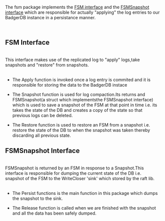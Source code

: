The fsm package implements the [FSM interface](https://pkg.go.dev/github.com/socketplane/socketplane/Godeps/_workspace/src/github.com/hashicorp/raft?utm_source=godoc#FSM) and the [FSMSnapshot interface](https://pkg.go.dev/github.com/socketplane/socketplane/Godeps/_workspace/src/github.com/hashicorp/raft?utm_source=godoc#FSMSnapshot) which are responsible for actually "applying" the log entries to our BadgerDB instance in a persistance manner.

<br/>

## FSM Interface 

<br/>
This interface makes use of the replicated log to "apply" logs,take snapshots and "restore" from snapshots.

<br/>
<br/>

- The Apply function is invoked once a log entry is commited and it is responsible for storing the data to the BadgerDB instace

- The Snapshot function is used for log compaction.Its returns and FSMSnapshot(a struct which implementsthe FSMSnapshot interface) which is used to save a snapshot of the FSM at that point in time i.e. its takes the state of the DB and creates a copy of the state so that previous logs can be deleted.

- The Restore function is used to restore an FSM from a snapshot i.e. restore the state of the DB to when the snapshot was taken thereby discarding all previous state.

## FSMSnapshot Interface

<br/>
FSMSnapshot is returned by an FSM in response to a Snapshot.This interface is responsible for dumping the current state of the DB i.e. snapshot of the FSM to the WriteCloser 'sink' which stored by the raft lib.

<br/>
<br/>

- The Persist functions is the main function in this package which dumps the snapshot to the sink.

- The Release function is called when we are finished with the snapshot and all the data has been safely dumped.




